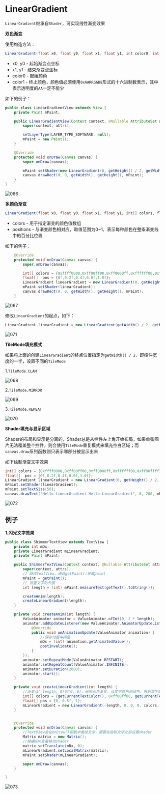 # LinearGradient

`LinearGradient`继承自`Shader`，可实现线性渐变效果

**双色渐变**

使用构造方法：

```java
LinearGradient(float x0, float y0, float x1, float y1, int color0, int color1, Shader.TileMode tile)
```

+ x0, y0 - 起始渐变点坐标
+ x1, y1 - 结束渐变点坐标
+ color0 - 起始颜色 
+ color1 - 终止颜色，颜色值必须使用`0xAARRGGBB`形式的十六进制数表示，其中表示透明度的`AA`一定不能少

如下的例子：

```java
public class LinearGradientView extends View {
    private Paint mPaint;

    public LinearGradientView(Context context, @Nullable AttributeSet attrs) {
        super(context, attrs);

        setLayerType(LAYER_TYPE_SOFTWARE, null);
        mPaint = new Paint();
    }

    @Override
    protected void onDraw(Canvas canvas) {
        super.onDraw(canvas);

        mPaint.setShader(new LinearGradient(0, getHeight() / 2, getWidth(), getHeight() / 2, 0xffff0000, 0xff00ff00, Shader.TileMode.CLAMP));
        canvas.drawRect(0, 0, getWidth(), getHeight(), mPaint);
    }
}
```

![066](https://github.com/winfredzen/Android-Basic/blob/master/自定义视图/images/066.png)



**多颜色渐变**

```java
LinearGradient(float x0, float y0, float x1, float y1, int[] colors, float[] positions, Shader.TileMode tile)
```

+ colors - 用于指定渐变的颜色值数组
+ positions - 与渐变颜色相对应，取值范围为0~1，表示每种颜色在整条渐变线中的百分比位置

如下的例子：

```java
    @Override
    protected void onDraw(Canvas canvas) {
        super.onDraw(canvas);

        int[] colors = {0xffff0000,0xff00ff00,0xff0000ff,0xffffff00,0xff00ffff};
        float[]  pos = {0f,0.2f,0.4f,0.6f,1.0f};
        LinearGradient linearGradient = new LinearGradient(0, getHeight() / 2, getWidth(), getHeight() / 2, colors, pos, Shader.TileMode.CLAMP);
        mPaint.setShader(linearGradient);
        canvas.drawRect(0, 0, getWidth(), getHeight(), mPaint);
    }
```

![067](https://github.com/winfredzen/Android-Basic/blob/master/自定义视图/images/067.png)

修改`LinearGradient`的起点，如下：

```java
LinearGradient linearGradient = new LinearGradient(getWidth() / 2, getHeight() / 2, getWidth(), getHeight() / 2, colors, pos, Shader.TileMode.CLAMP);
```

![071](https://github.com/winfredzen/Android-Basic/blob/master/自定义视图/images/071.png)



**TileMode填充模式**

如果将上面的创建`LinearGradient`的终点位置指定为`getWidth() / 2`，即控件宽度的一半，设置不同的`TileMode`

1.`TileMode.CLAM`

![068](https://github.com/winfredzen/Android-Basic/blob/master/自定义视图/images/068.png)

2.`TileMode.MIRROR`

![069](https://github.com/winfredzen/Android-Basic/blob/master/自定义视图/images/069.png)

3.`TileMode.REPEAT`

![070](https://github.com/winfredzen/Android-Basic/blob/master/自定义视图/images/070.png)



**Shader填充与显示区域**

Shader的布局和显示是分离的，Shader总是从控件左上角开始布局，如果单张图片无法覆盖整个控件，则会使用`TileMode`重复模式来填充空白区域；而`canvas.draw`系列函数则只表示哪部分被显示出来

如下绘制渐变文字效果

```java
int[] colors = {0xffff0000,0xff00ff00,0xff0000ff,0xffffff00,0xff00ffff};
float[]  pos = {0f,0.2f,0.4f,0.6f,1.0f};
LinearGradient linearGradient = new LinearGradient(0, getHeight() / 2, getWidth() / 2, getHeight() / 2, colors, pos, Shader.TileMode.CLAMP);
mPaint.setShader(linearGradient);
mPaint.setTextSize(50);
canvas.drawText("Hello LinearGradient Hello LinearGradient", 0, 200, mPaint);
```

![072](https://github.com/winfredzen/Android-Basic/blob/master/自定义视图/images/072.png)





## 例子

**1.闪光文字效果**

```java
public class ShimmerTextView extends TextView {
    private int mDx;
    private LinearGradient mLinearGradient;
    private Paint mPaint;

    public ShimmerTextView(Context context, @Nullable AttributeSet attrs) {
        super(context, attrs);
        // 继续TextView，通过getPaint()获取paint
        mPaint = getPaint();
        // 测量文字的长度
        int length = (int) mPaint.measureText(getText().toString());

        createAnim(length);
        createLinearGradient(length);
    }

    private void createAnim(int length) {
        ValueAnimator animator = ValueAnimator.ofInt(0, 2 * length);
        animator.addUpdateListener(new ValueAnimator.AnimatorUpdateListener() {
            @Override
            public void onAnimationUpdate(ValueAnimator animation) {
                //保存动画中间值
                mDx = (int) animation.getAnimatedValue();
                postInvalidate();
            }
        });
        animator.setRepeatMode(ValueAnimator.RESTART);
        animator.setRepeatCount(ValueAnimator.INFINITE);
        animator.setDuration(2000);
        animator.start();
    }

    private void createLinearGradient(int length) {
        //渐变从(-length, 0)到(0, 0)，采用三色渐变，从文字颜色到绿色，再到文字颜色
        int[] colors = {getCurrentTextColor(), 0xff00ff00, getCurrentTextColor()};
        float[] pos = {0, 0.5f, 1};
        mLinearGradient = new LinearGradient(-length, 0, 0, 0, colors, pos, Shader.TileMode.CLAMP);
    }


    @Override
    protected void onDraw(Canvas canvas) {
        //TextView会在onDraw()函数中重绘文字，需要在绘制文字之前设置shader
        Matrix matrix = new Matrix();
        //根据mDx变量移动Shader
        matrix.setTranslate(mDx, 0);
        mLinearGradient.setLocalMatrix(matrix);
        mPaint.setShader(mLinearGradient);

        super.onDraw(canvas);
    }

}
```

![073](https://github.com/winfredzen/Android-Basic/blob/master/自定义视图/images/073.gif)



























